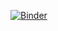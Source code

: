 [![Binder](https://mybinder.org/badge_logo.svg)](https://mybinder.org/v2/gh/tamarabidone/LabBrownianMotion/HEAD?labpath=random_walk.ipynb)